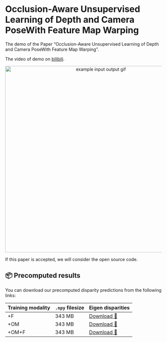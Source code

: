 # Occlusion-Aware Unsupervised Learning of Depth and Camera PoseWith Feature Map Warping

The demo of the Paper “Occlusion-Aware Unsupervised Learning of Depth and Camera PoseWith Feature Map Warping”.

The video of demo on [bilibili](https://www.bilibili.com/video/av75657817).
<p align="center">
  <img src="assets/disp_1.gif" alt="example input output gif" width="600" />
</p>

If this paper is accepted, we will consider the open source code.

## 📦 Precomputed results

You can download our precomputed disparity predictions from the following links:


| Training modality | `.npy` filesize | Eigen disparities                                                                             |
|-------------------|-----------------|-----------------------------------------------------------------------------------------------|
| +F                | 343 MB          | [Download 🔗]()           |
| +OM               | 343 MB          | [Download 🔗]()         |
| +OM+F             | 343 MB          | [Download 🔗]()  |

